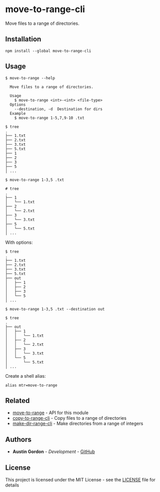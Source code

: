 # move-to-range-cli

Move files to a range of directories.

## Installation

`npm install --global move-to-range-cli`

## Usage

```
$ move-to-range --help

  Move files to a range of directories.

  Usage
    $ move-to-range <int>-<int> <file-type>
  Options
    --destination, -d  Destination for dirs
  Example
    $ move-to-range 1-5,7,9-10 .txt
```

```
$ tree
.
├── 1.txt
├── 2.txt
├── 3.txt
├── 5.txt
├── 1
├── 2
├── 3
├── 5
│ ...

$ move-to-range 1-3,5 .txt

# tree
.
├── 1
│   └── 1.txt
├── 2
│   └── 2.txt
├── 3
│   └── 3.txt
├── 5
│   └── 5.txt
│ ...
```

With options:

```
$ tree
.
├── 1.txt
├── 2.txt
├── 3.txt
├── 5.txt
├── out
│   ├── 1
│   ├── 2
│   ├── 3
│   └── 5
│ ...

$ move-to-range 1-3,5 .txt --destination out

$ tree
.
├── out
│   ├── 1
│   │   └── 1.txt
│   ├── 2
│   │   └── 2.txt
│   ├── 3
│   │   └── 3.txt
│   └── 5
│       └── 5.txt
│ ...
```

Create a shell alias:

```
alias mtr=move-to-range
```

## Related

- [move-to-range](https://github.com/hutsoninc/move-to-range) - API for this module
- [copy-to-range-cli](https://github.com/hutsoninc/copy-to-range-cli) - Copy files to a range of directories
- [make-dir-range-cli](https://github.com/hutsoninc/make-dir-range-cli) - Make directories from a range of integers

## Authors

* **Austin Gordon** - *Development* - [GitHub](https://github.com/AustinLeeGordon)

## License

This project is licensed under the MIT License - see the [LICENSE](LICENSE) file for details